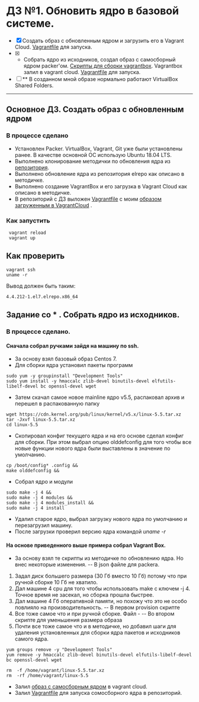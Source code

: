 # ДЗ №1. Обновить ядро в базовой системе.

 - [x] Создать образ с обновленным ядром и загрузить его в Vagrant Cloud. [Vagrantfile](https://github.com/azatrg/OTUS-Linux-Homework/blob/master/homework-1/Vagrantfile) для запуска.
 - [x] * Собрать ядро из исходников, создал образ с самосборный ядром packer'ом. [Скрипты для сборки vagrantbox](https://github.com/azatrg/OTUS-Linux-Homework/tree/master/homework-1/build-kernel). Vagrantbox залил в vagrant cloud. [Vagrantfile](https://github.com/azatrg/OTUS-Linux-Homework/blob/master/homework-1/build-kernel/Vagrantfile) для запуска.
 - [ ] ** В созданном мной образе нормально работают VirtualBox Shared Folders.

---

## Основное ДЗ. Создать образ с обновленным ядром

### В процессе сделано
 - Установлен Packer. VirtualBox, Vagrant, Git уже были установлены ранее. В качестве основной ОС использую Ubuntu 18.04 LTS.
 - Выполнено клонирование методички по обновления ядра из [репозитория](https://github.com/dmitry-lyutenko/manual_kernel_update).
 - Выполнено обновление ядра из репозитория elrepo как описано в методичке.
 - Выполнено создание VagrantBox и его загрузка в Vagrant Cloud как описано в методичке.
 - В репозиторий с ДЗ выложен [Vagrantfile](https://github.com/azatrg/OTUS-Linux-Homework/blob/master/homework-1/Vagrantfile) с моим [образом загруженным в VagrantCloud](https://app.vagrantup.com/azatrg/boxes/centos-7-kernel-v4) .

### Как запустить
```
 vagrant reload
 vagrant up
```
## Как проверить
```
vagrant ssh
uname -r
```
Вывод должен быть таким:
```
4.4.212-1.el7.elrepo.x86_64
```

## Задание со * . Собрать ядро из исходников.

### В процессе сделано.

#### Сначала собрал ручками зайдя на машину по ssh.

 - За основу взял базовый образ Centos 7.
 - Для сборки ядра установил пакеты программ
```
sudo yum -y groupinstall "Development Tools"
sudo yum install -y hmaccalc zlib-devel binutils-devel elfutils-libelf-devel bc openssl-devel wget

```

 - Затем скачал самое новое mainline ядро v5.5, распаковал архив и перешел в распакованную папку
```
wget https://cdn.kernel.org/pub/linux/kernel/v5.x/linux-5.5.tar.xz
tar -Jxvf linux-5.5.tar.xz
cd linux-5.5
```
 - Скопировал конфиг текущего ядра и на его основе сделал конфиг для сборки. При этом выбрал опцию olddefconfig для того чтобы все новые функции нового ядра были выставлены в значение по умолчанию. 
```
cp /boot/config* .config &&
make olddefconfig &&
```
 - Собрал ядро и модули
```
sudo make -j 4 &&
sudo make -j 4 modules &&
sudo make -j 4 modules_install &&
sudo make -j 4 install
```
 - Удалил старое ядро, выбрал загрузку нового ядра по умолчанию и перезагрузил машину.
 - После загрузки проверил версию ядра командой *uname -r*

#### На основе приведенного выше примера собрал Vagrant Box.

 - За основу взял те скрипты из методичке по обновлению ядра. Но внес некоторые изменения. 
  -- В json файле для packera.
 1. Задал диск большего размера (30 Гб вместо 10 Гб) потому что при ручной сборке 10 Гб не хватило.
 2. Дал машине 4 cpu для того чтобы использовать make c ключем -j 4. Точное время не засекал, но сборка прошла быстрее.
 3. Дал машине 4 Гб оперативной памяти, но похожу что это не особо повлияло на производительность. 
  -- В первом provision скрипте
 1. Все тоже самое что и при ручной сборке. Файл - 
  -- Во втором скрипте для уменьшения размера образа
 2. Почти все тоже самое что и в методичке, но добавил шаги для удаления установленных для сборки ядра пакетов и исходников самого ядра.

 ```
yum groups remove -y "Development Tools"
yum remove -y hmaccalc zlib-devel binutils-devel elfutils-libelf-devel bc openssl-devel wget

rm  -f /home/vagrant/linux-5.5.tar.xz
rm  -rf /home/vagrant/linux-5.5
 ```
 - Залил [образ c самосборным ядром](https://app.vagrantup.com/azatrg/boxes/centos-7-kernel-5-mainline) в vagrant cloud.
 - Залил [Vagrantfile](https://github.com/azatrg/OTUS-Linux-Homework/blob/master/homework-1/build-kernel/Vagrantfile) для запуска сомосборного ядра в репозиторий.
